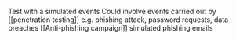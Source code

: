 Test with a simulated events 
Could involve events carried out by [[penetration testing]]
e.g. phishing attack, password requests, data breaches
[[Anti-phishing campaign]] simulated phishing emails